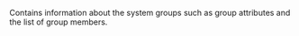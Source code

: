   Contains information about the system groups such as group attributes and the
  list of group members.
